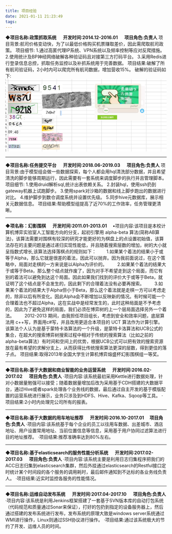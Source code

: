 ```yaml
---
title: 项目经验
date: 2021-01-11 21:23:49
tags:
---
```

**◆项目名称:政策抓取系统   &emsp;   开发时间:2014.12-2016.01   &emsp;    项目角色:负责人**
项目背景:航司价格变动快，为了以最低价格购买机票赚取差价，因此需爬取航司政策。
项目细节:
1.通过高匿代理IP系统、VPN系统以及频率控制等应对反爬措施。
2.使用统计及BP神经网络破解各种验证码且对接第三方打码平台。
3.采用Redis进行登录信息总控，抓取任务监控以及补抓系统用于完善数据。
项目结果:破解了所有航司验证码，2小时内可以爬完所有航司数据，增加营收15%。 
破解的验证码如下:
![alt 验证码](../../img/captcha.png)
***
**◆项目名称:任务提交平台    &emsp;  开发时间:2018.06-2019.03    &emsp;      项目角色:负责人**
项目背景:由于模型组会做一些数据探索，每个人都会用hql清洗部分数据，并且希望清洗的脚步能够周期运行，因此需要有一套系统来调度脚步的执行并且管理脚本。
项目细节:
1.使用druid解析sql,统计出表依赖关系。
2.封装hql，使用ssh扔到gateway机器上试跑脚步。
3.使用spark对沙箱的数据和线上脚步跑出的数据进行对比。
4.维护脚步到数仓调度系统并设置优先级。
5.同步hive元数据库，展示相关元数据信息。 
项目结果:帮助模型组提高了近70%的工作效率，任务管理更清晰。
***
**◆项名称：幻影围棋    &emsp;  开发时间:2011.01-2013.01**
 •项目内容:该项目是本校计算机博弈实验室人工智能方向的分支，起初引擎用 alpha-beta 算法(简称AB算法)，该算法需要对围棋有较深的研究才能更好的为棋盘上的点设置初始值，该算法存在的主要问题是通过递归实现性能低，并且随着搜索层数的增加，树的大小就呈指数式增长,该算法选择落棋点的规则如下：
  1.如果某个着法的结果小于或等于Alpha，那么它就是很差的着法，因此可以抛弃。因为我前面说过，在这个策略中，局面对走棋的一方来说是以Alpha为评价的。
  2.如果某个着法的结果大于或等于Beta，那么整个结点就作废了，因为对手不希望走到这个局面，而它有别的着法可以避免到达这个局面。因此如果我们找到的评价大于或等于Beta，就证明了这个结点是不会发生的，因此剩下的合理着法没有必要再搜索。
  3.如果某个着法的结果大于Alpha但小于Beta，那么这个着法就是走棋一方可以考虑走的，除非以后有所变化。因此Alpha会不断增加以反映新的情况。有时候可能一个合理着法也不超过Alpha，这在实战中是经常发生的，此时这种局面是不予考虑的，因此为了避免这样的局面，我们必须在博弈树的上一个层局面选择另外一个着法。
  2012-2013 期间，由我担任项目组长，考虑到安全和效率问题，底层算法用 c++写，界面用c#写，并且改用更适合本项目的 UCT 算法作为计算引擎。该算法个人认为是基于蒙特卡洛算法的一个升级，是蒙特卡洛算法和UCB公式的集合，在超大的搜索博弈树搜索过程中相对于传统的搜索算法（比如之前的alpha-beta算法）有时间和空间上的优势，根据UCB公式可以把有效的搜索资源放在最有希望的求解分支上，从而获得比传统搜索算法更深的层数，得到更佳的落子点。
项目结果:取得2013年全国大学生计算机博弈熔盛杯幻影围棋组一等奖。
***
**◆项目名称:基于大数据和商业智能的业务运营系统   &emsp;        开发时间:2016.02-2017.02  &emsp;      项目角色:负责人**
·项目内容:该系统最初采用Kettle进行数据处理，针对小数据量勉强可以接受；随着数据量增加后改为采用基于CDH搭建的大数据平台，通过Hive或者spark处理各个业务线的数据，最后通过自主开发的基于模版配置的运营系统进行展示，业务只涉及到HDFS、Hive、Kafka、Sqoop等工具。
·项目结果:2小时内处理完公司所有的报表。
***
**◆项目名称:基于大数据的用车地址推荐        &emsp;            开发时间:2016.10-2017.01&emsp;      项目角色:负责人**
·项目内容:该系统基于每个企业的员工以往用车数据、出差城市、酒店地址、用户设置常用地址、当前位置信息等信息，采用基于用户协同过滤算法进行目的地址推荐。
·项目结果:推荐准确率达到80%左右。
***
**◆项目名称:基于elasticsearch的服务性能分析系统    &emsp;     开发时间:2017.02-2017.03 &emsp;      项目角色:负责人**
·项目内容:该系统主要是利用日志归集程序把我们的ACC日志归集到elasticsearch集群，然后外挂通过elasticsearch的Restful接口定时统计某个时间段的各个服务的调用耗时，最后邮件通知到不达标的各业务线负责人。
·项目结果:近实时监控各服务的性能情况。
***
**◆项目名称:运维自动发布系统                      &emsp;         开发时间:2017.04-2017.10   &emsp;      项目角色:负责人**
·项目内容:该系统是利用Jenkins框架搭建了一套基于SVN版本库的自动打包系统（代码规范和质量通过Sonar来保证），打好的包扔到指定的设备服务器上，然后通过搭建的发布系统进行发布，发布系统的原理大致是windows server系统通过WMI进行操作，Linux则通过SSH协议进行操作。
·项目结果:通过该系统极大的节约了开发、运维人员的时间。




